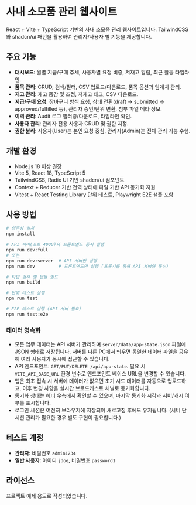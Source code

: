 # 사내 소모품 관리 웹사이트

React + Vite + TypeScript 기반의 사내 소모품 관리 웹사이트입니다. TailwindCSS와 shadcn/ui 패턴을 활용하여 관리자/사용자 별 기능을 제공합니다.

## 주요 기능
- **대시보드**: 월별 지급/구매 추세, 사용자별 요청 비중, 저재고 알림, 최근 활동 타임라인.
- **품목 관리**: CRUD, 검색/필터, CSV 업로드/다운로드, 품목 옵션과 임계치 관리.
- **재고 관리**: 재고 증감 및 조정, 저재고 태그, CSV 다운로드.
- **지급/구매 요청**: 장바구니 방식 요청, 상태 전환(draft → submitted → approved/fulfilled 등), 관리자 승인/단위 변환, 첨부 파일 메타 정보.
- **이력 관리**: Audit 로그 필터링/다운로드, 타임라인 확인.
- **사용자 관리**: 관리자 전용 사용자 CRUD 및 권한 지정.
- **권한 분리**: 사용자(User)는 본인 요청 중심, 관리자(Admin)는 전체 관리 기능 수행.

## 개발 환경
- Node.js 18 이상 권장
- Vite 5, React 18, TypeScript 5
- TailwindCSS, Radix UI 기반 shadcn/ui 컴포넌트
- Context + Reducer 기반 전역 상태에 파일 기반 API 동기화 지원
- Vitest + React Testing Library 단위 테스트, Playwright E2E 샘플 포함

## 사용 방법
```bash
# 의존성 설치
npm install

# API 서버(포트 4000)와 프론트엔드 동시 실행
npm run dev:full
# 또는
npm run dev:server  # API 서버만 실행
npm run dev         # 프론트엔드만 실행 (프록시를 통해 API 서버와 통신)

# 타입 검사 및 번들 빌드
npm run build

# 단위 테스트 실행
npm run test

# E2E 테스트 실행 (API 서버 필요)
npm run test:e2e
```

### 데이터 영속화
- 모든 업무 데이터는 API 서버가 관리하며 `server/data/app-state.json` 파일에 JSON 형태로 저장됩니다. 서버를 다른 PC에서 띄우면 동일한 데이터 파일을 공유해 여러 사용자가 동시에 접근할 수 있습니다.
- API 엔드포인트: `GET/PUT/DELETE /api/app-state`. 필요 시 `VITE_API_BASE_URL` 환경 변수로 엔드포인트 베이스 URL을 변경할 수 있습니다.
- 앱은 최초 접속 시 서버에 데이터가 없으면 초기 시드 데이터를 자동으로 업로드하고, 이후 변경 사항을 실시간 브로드캐스트 채널로 동기화합니다.
- 동기화 상태는 헤더 우측에서 확인할 수 있으며, 마지막 동기화 시각과 서버/캐시 여부를 표시합니다.
- 로그인 세션은 여전히 브라우저에 저장되어 새로고침 후에도 유지됩니다. (서버 단 세션 관리가 필요한 경우 별도 구현이 필요합니다.)

## 테스트 계정
- **관리자**: 비밀번호 `admin1234`
- **일반 사용자**: 아이디 `jdoe`, 비밀번호 `password1`

## 라이선스
프로젝트 예제 용도로 작성되었습니다.
